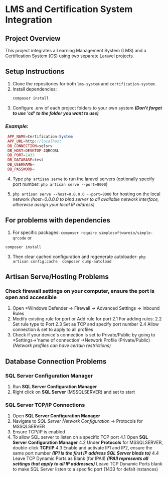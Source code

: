 # LMS and Certification System Integration

## Project Overview
This project integrates a Learning Management System (LMS) and a Certification System (CS) using two separate Laravel projects.

## Setup Instructions
1. Clone the repositories for both `lms-system` and `certification-system`.
2. Install dependencies:
   ```bash
   composer install
3. Configure .env of each project folders to your own system ***(Don't forget to use 'cd' to the folder you want to use)***

### _Example_:
  ```php
   APP_NAME=Certification-System
   APP_URL=http://localhost
   DB_CONNECTION=sqlsrv
   DB_HOST=DESKTOP-2QRCQSL
   DB_PORT=1433
   DB_DATABASE=test
   DB_USERNAME=
   DB_PASSWORD=
````
4. Type ``php artisan serve`` to run the laravel servers (optionally specify port number: `php artisan serve --port=8000`)
   
5. ``php artisan serve --host=0.0.0.0 --port=8000``  for hosting on the local network
   _(host=0.0.0.0 to bind server to all available network interface, otherwise assign your local IP address)_

## For problems with dependencies

1. For specific packages:
``composer require simplesoftwareio/simple-qrcode``
or
```bash
composer install
```
3. Then clear cached configuration and regenerate autoloader:
``php artisan config:cache 
  composer dump-autoload``

## Artisan Serve/Hosting Problems
### Check firewall settings on your computer, ensure the port is open and accessible
1. Open *Windows Defender -> Firewall -> Advanced Settings -> Inbound Rules
2.  Modify existing rule for port
   or
    Add rule for port
2.1 For adding rules:
  2.2 Set rule type to Port
  2.3 Set as TCP and specify port number
  2.4 Allow connection & set to apply to all profiles
3. Check if your device's connection is set to Private/Public by going to *Settings->'name of connection'->Network Profile (Private/Public)
    _(Network profiles can have certain restrictions)_

## Database Connection Problems
### SQL Server Configuration Manager
1. Run **SQL Server Configuration Manager**
2. Right click on **SQL Server** (MSSQLSERVER) and set to start

### SQL Server TCP/IP Connections
1. Open **SQL Server Configuration Manager**
2. Navigate to *SQL Server Network Configuration* -> Protocols for MSSQLSERVER
3. Ensure TCP/IP is enabled
4. To allow SQL server to listen on a specific TCP port
   4.1 Open **SQL Server Configuration Manager**
   4.2 Under **Protocols** for MSSQLSERVER, double-click **TCP/IP**
   4.3 Enable and activate IP1 and IP2, ensure the same port number **_(IP1 is the first IP address SQL Server binds to)_**
   4.4 Leave TCP Dynamic Ports as Blank (for IPAII) **_(IPAII represents all settings that apply to all IP addresses)_**
     Leave TCP Dynamic Ports blank to make SQL Server listen to a specific port (1433 for defalt instances)
